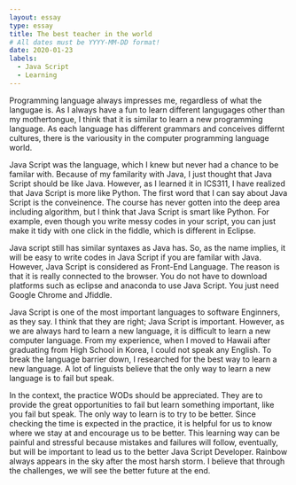 ```yaml
---
layout: essay
type: essay
title: The best teacher in the world
# All dates must be YYYY-MM-DD format!
date: 2020-01-23
labels:
  - Java Script
  - Learning
---
```


Programming language always impresses me, regardless of what the langugae is. As I always have a fun to learn different langugages other than my mothertongue, I think that it is similar to learn a new programming language. As each language has different grammars and conceives differnt cultures, there is the variousity in the computer programming language world. 

Java Script was the language, which I knew but never had a chance to be familar with. Because of my familarity with Java, I just thought that Java Script should be like Java. However, as I learned it in ICS311, I have realized that Java Script is more like Python. The first word that I can say about Java Script is the conveinence. The course has never gotten into the deep area including algorithm, but I think that Java Script is smart like Python. For example, even though you write messy codes in your script, you can just make it tidy with one click in the fiddle, which is different in Eclipse. 

Java script still has similar syntaxes as Java has. So, as the name implies, it will be easy to write codes in Java Script if you are familar with Java. However, Java Script is considered as Front-End Language. The reason is that it is really connected to the browser. You do not have to download platforms such as eclipse and anaconda to use Java Script. You just need Google Chrome and Jfiddle. 

Java Script is one of the most important languages to software Enginners, as they say. I think that they are right; Java Script is important. However, as we are always hard to learn a new language, it is difficult to learn a new computer language. From my experience, when I moved to Hawaii after graduating from High School in Korea, I could not speak any English. To break the language barrier down, I researched for the best way to learn a new language. A lot of linguists believe that the only way to learn a new language is to fail but speak. 

In the context, the practice WODs should be appreciated. They are to provide the great opportunities to fail but learn something important, like you fail but speak. The only way to learn is to try to be better. Since checking the time is expected in the practice, it is helpful for us to know where we stay at and encourage us to be better. This learning way can be painful and stressful because mistakes and failures will follow, eventually, but will be important to lead us to the better Java Script Developer. Rainbow always appears in the sky after the most harsh storm. I believe that through the challenges, we will see the better future at the end.
